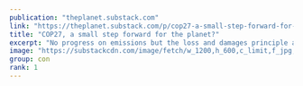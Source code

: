 ```yaml
---
publication: "theplanet.substack.com"
link: "https://theplanet.substack.com/p/cop27-a-small-step-forward-for-the"
title: "COP27, a small step forward for the planet?"
excerpt: "No progress on emissions but the loss and damages principle accepted."
image: "https://substackcdn.com/image/fetch/w_1200,h_600,c_limit,f_jpg,q_auto:good,fl_progressive:steep/https%3A%2F%2Fbucketeer-e05bbc84-baa3-437e-9518-adb32be77984.s3.amazonaws.com%2Fpublic%2Fimages%2F1bd13215-b5fd-4579-99a3-31e3a103ce4d_1080x608.jpeg"
group: con
rank: 1
---
```

